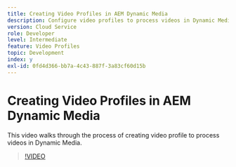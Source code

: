 ```yaml
---
title: Creating Video Profiles in AEM Dynamic Media
description: Configure video profiles to process videos in Dynamic Media
version: Cloud Service
role: Developer
level: Intermediate
feature: Video Profiles
topic: Development
index: y
exl-id: 0fd4d366-bb7a-4c43-887f-3a83cf60d15b
---
```

# Creating Video Profiles in AEM Dynamic Media

This video walks through the process of creating video profile to process videos in Dynamic Media.

>[!VIDEO](https://video.tv.adobe.com/v/335382?quality=9&learn=on)
